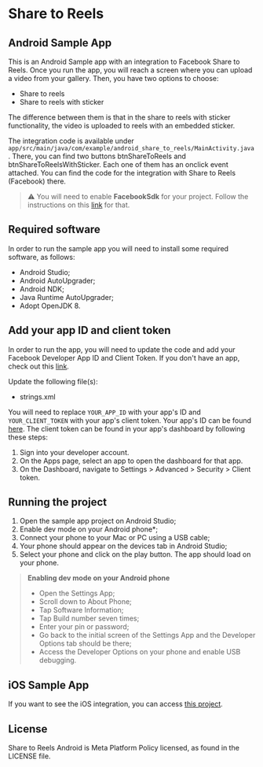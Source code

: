 # Share to Reels
## Android Sample App

This is an Android Sample app with an integration to Facebook Share to Reels. Once you run the app, you will reach a screen where you can upload a video from your gallery. Then, you have two options to choose:

- Share to reels
- Share to reels with sticker

The difference between them is that in the share to reels with sticker functionality, the video is uploaded to reels with an embedded sticker.

The integration code is available under `app/src/main/java/com/example/android_share_to_reels/MainActivity.java`. There, you can find two buttons btnShareToReels and btnShareToReelsWithSticker. Each one of them has an onclick event attached. You can find the code for the integration with Share to Reels (Facebook) there.

> :warning: You will need to enable **FacebookSdk** for your project. Follow the instructions on this [link](https://developers.facebook.com/docs/android/getting-started/) for that.

## Required software

In order to run the sample app you will need to install some required software, as follows:

- Android Studio;
- Android AutoUpgrader;
- Android NDK;
- Java Runtime AutoUpgrader;
- Adopt OpenJDK 8.

## Add your app ID and client token

In order to run the app, you will need to update the code and add your Facebook Developer App ID and Client Token. If you don't have an app, check out this [link](https://developers.facebook.com/docs/development/).

Update the following file(s):
- strings.xml

You will need to replace `YOUR_APP_ID` with your app's ID and `YOUR_CLIENT_TOKEN` with your app's client token. Your app's ID can be found [here](https://developers.facebook.com/apps). The client token can be found in your app's dashboard by following these steps:
1. Sign into your developer account.
2. On the Apps page, select an app to open the dashboard for that app.
3. On the Dashboard, navigate to Settings > Advanced > Security > Client token.

## Running the project

1. Open the sample app project on Android Studio;
3. Enable dev mode on your Android phone*;
4. Connect your phone to your Mac or PC using a USB cable;
5. Your phone should appear on the devices tab in Android Studio;
6. Select your phone and click on the play button. The app should load on your phone.

> **Enabling dev mode on your Android phone**
>- Open the Settings App;
>- Scroll down to About Phone;
>- Tap Software Information;
>- Tap Build number seven times;
>- Enter your pin or password;
>- Go back to the initial screen of the Settings App and the Developer Options tab should be there;
>- Access the Developer Options on your phone and enable USB debugging.

## iOS Sample App

If you want to see the iOS integration, you can access [this project](https://github.com/fbsamples/share_to_reels_ios).

## License
Share to Reels Android is Meta Platform Policy licensed, as found in the LICENSE file.
